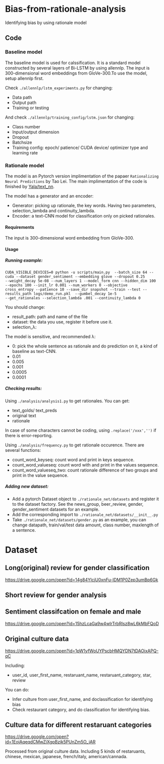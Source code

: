 # Bias-from-rationale-analysis
Identifying bias by using rationale model

## Code
### Baseline model

The baseline model is used for calssification. It is a standard model constructed by several layers of Bi-LSTM by using allennlp. The input is 300-dimensional word embeddings from GloVe-300.To use the model, setup allennlp first. 

 Check `./allennlp/lstm_experiments.py` for changing:
- Data path
- Output path
- Training or testing

 And check `./allennlp/training_config/lstm.json` for changing:
- Class number
- Input/output dimension
- Dropout
- Batchsize
- Training config: epoch/ patience/ CUDA device/ optimizer type and learning rate


### Rationale model

The model is an Pytorch version implimentation of the papaer ```Rationalizing Neural Predictions``` by Tao Lei.
The main implimentation of the code is finished by [Yala/text_nn](https://github.com/yala/text_nn "悬停显示").

The model has a generator and an encoder:
- Generator: picking up rationale, the key words. Having two parameters, selection_lambda and continuity_lambda.
- Encoder: a text-CNN model for classification only on picked rationales.

#### Requirements
The input is 300-dimensional word embedding from GloVe-300.

#### Usage
##### Running example:

```
CUDA_VISIBLE_DEVICES=0 python -u scripts/main.py  --batch_size 64 --cuda --dataset gender_sentiment --embedding glove --dropout 0.25 
--weight_decay 5e-08 --num_layers 1 --model_form cnn --hidden_dim 100 --epochs 100 --init_lr 0.001 --num_workers 0 --objective
cross_entropy --patience 10 --save_dir snapshot --train --test --results_path logs/demo_run.pkl  --gumbel_decay 1e-5 
--get_rationales --selection_lambda .001 --continuity_lambda 0
```
You should change:
- result_path: path and name of the file
- dataset: the data you use, register it before use it.
- selection_λ: 

The model is sensitive, and recommended λ:
- 0: pick the whole sentence as rationale and do prediction on it, a kind of baseline as text-CNN.
- 0.01
- 0.005
- 0.001
- 0.0005
- 0.0001

##### Checking results:

Using `./analysis/analysis1.py` to get rationales. You can get:
- text_golds/ text_preds
- original text
- rationale

In case of some characters cannot be coding, using `.replace('/xxx','')` if there is error-reporting.

Using `./analysis/frequency.py` to get rationale occurence. There are several functions:
- count_word_keyseq: count word and print in keys sequence.
- count_word_valueseq: count word with and print in the values sequence.
- count_word_valueseq_two: count rationale difference of two groups and print in the value sequence.


##### Adding new dataset:
- Add a pytorch Dataset object to `./rationale_net/datasets` and register it to the dataset factory. See the news_group, beer_review, gender, gender_sentiment datasets for an example.
- Add the corresponding import to `./rationale_net/datasets/__init__.py`
- Take `./rationale_net/datasets/gender.py` as an example, you can change datapath, train/val/test data amount, class number, maxlength of a sentence.

# Dataset
## Long(original) review for gender classification

https://drive.google.com/open?id=14g84YlcjU0xnFu-IDM1P0Zep3umBp6Gk

## Short review for gender analysis

## Sentiment classifcation on female and male

https://drive.google.com/open?id=15hzLcaGa9w4wIrTrbRlsz8wL6kMbFQoD


## Original culture data

https://drive.google.com/open?id=1pW1yfWoUYPscbHMQYDN7tDAOixAPQ-qC

Including:
- user_id, user_first_name, restaruant_name, restaruant_category, star, review

You can do:
- Infer culture from user_first_name, and doclassification for identifying bias
- Check restaurant category, and do classification for identifying bias. 

## Culture data for different restaruant categories

https://drive.google.com/open?id=1EojAqeqdCMwZiXgpBzik5PUnZm5O_jAR

Processed from original culture data. Including 5 kinds of restaruants, chinese, mexican, japanese, french/italy, american/cannada.

